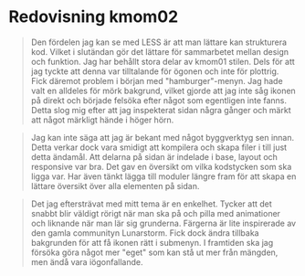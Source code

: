 ---
---
Redovisning kmom02
=========================

> Den fördelen jag kan se med LESS är att man lättare kan strukturera kod. Vilket i slutändan gör det lättare för sammarbetet mellan design och funktion. Jag har behållt stora delar av kmom01 stilen. Dels för att jag tyckte att denna var tilltalande för ögonen och inte för plottrig. Fick däremot problem i början med "hamburger"-menyn. Jag hade valt en alldeles för mörk bakgrund, vilket gjorde att jag inte såg ikonen på direkt och började felsöka efter något som egentligen inte fanns. Detta slog mig efter att jag inspekterat sidan några gånger och märkt att något märkligt hände i höger hörn.

> Jag kan inte säga att jag är bekant med något byggverktyg sen innan. Detta verkar dock vara smidigt att kompilera och skapa filer i till just detta ändamål.
> Att delarna på sidan är indelade i base, layout och responsive var bra. Det gav en översikt om vilka kodstycken som ska ligga var. Har även tänkt lägga till moduler längre fram för att skapa en lättare översikt över alla elementen på sidan.

> Det jag eftersträvat med mitt tema är en enkelhet. Tycker att det snabbt blir väldigt rörigt när man ska på och pilla med animationer och liknande när man lär sig grunderna. Färgerna är lite inspirerade av den gamla communityn Lunarstorm. Fick dock ändra tillbaka bakgrunden för att få ikonen rätt i submenyn. I framtiden ska jag försöka göra något mer "eget" som kan stå ut mer från mängden, men ändå vara iögonfallande.

